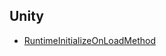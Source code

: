 ## Unity
* [RuntimeInitializeOnLoadMethod](https://docs.unity3d.com/ScriptReference/RuntimeInitializeOnLoadMethodAttribute.html)
